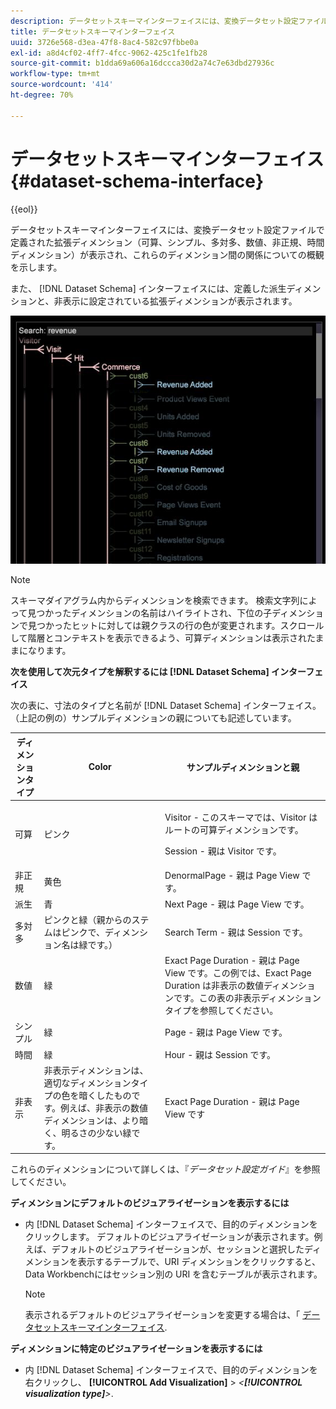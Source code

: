 ```yaml
---
description: データセットスキーマインターフェイスには、変換データセット設定ファイルで定義された拡張ディメンション（可算、シンプル、多対多、数値、非正規、時間ディメンション）が表示され、これらのディメンション間の関係についての概観を示します。
title: データセットスキーマインターフェイス
uuid: 3726e568-d3ea-47f8-8ac4-582c97fbbe0a
exl-id: a8d4cf02-4ff7-4fcc-9062-425c1fe1fb28
source-git-commit: b1dda69a606a16dccca30d2a74c7e63dbd27936c
workflow-type: tm+mt
source-wordcount: '414'
ht-degree: 70%

---
```


# データセットスキーマインターフェイス{#dataset-schema-interface}

{{eol}}

データセットスキーマインターフェイスには、変換データセット設定ファイルで定義された拡張ディメンション（可算、シンプル、多対多、数値、非正規、時間ディメンション）が表示され、これらのディメンション間の関係についての概観を示します。

また、 [!DNL Dataset Schema] インターフェイスには、定義した派生ディメンションと、非表示に設定されている拡張ディメンションが表示されます。

![](assets/vis_DatasetSchema_Example2.png)

>[!NOTE]
>
>スキーマダイアグラム内からディメンションを検索できます。 検索文字列によって見つかったディメンションの名前はハイライトされ、下位の子ディメンションで見つかったヒットに対しては親クラスの行の色が変更されます。スクロールして階層とコンテキストを表示できるよう、可算ディメンションは表示されたままになります。

**次を使用して次元タイプを解釈するには [!DNL Dataset Schema] インターフェイス**

次の表に、寸法のタイプと名前が [!DNL Dataset Schema] インターフェイス。 （上記の例の）サンプルディメンションの親についても記述しています。

<table id="table_CF888522626E49A4A10D87085CAB5CC1"> 
 <thead> 
  <tr> 
   <th colname="col1" class="entry"> ディメンションタイプ </th> 
   <th colname="col2" class="entry"> Color </th> 
   <th colname="col3" class="entry"> サンプルディメンションと親 </th> 
  </tr> 
 </thead>
 <tbody> 
  <tr> 
   <td colname="col1"> 可算 </td> 
   <td colname="col2"> ピンク </td> 
   <td colname="col3"> <p>Visitor - このスキーマでは、Visitor はルートの可算ディメンションです。 </p> <p>Session - 親は Visitor です。 </p> </td> 
  </tr> 
  <tr> 
   <td colname="col1"> 非正規 </td> 
   <td colname="col2"> 黄色 </td> 
   <td colname="col3"> DenormalPage - 親は Page View です。 </td> 
  </tr> 
  <tr> 
   <td colname="col1"> 派生 </td> 
   <td colname="col2"> 青 </td> 
   <td colname="col3"> Next Page - 親は Page View です。 </td> 
  </tr> 
  <tr> 
   <td colname="col1"> 多対多 </td> 
   <td colname="col2"> ピンクと緑（親からのステムはピンクで、ディメンション名は緑です。） </td> 
   <td colname="col3"> Search Term - 親は Session です。 </td> 
  </tr> 
  <tr> 
   <td colname="col1"> 数値 </td> 
   <td colname="col2"> 緑 </td> 
   <td colname="col3"> Exact Page Duration - 親は Page View です。この例では、Exact Page Duration は非表示の数値ディメンションです。この表の非表示ディメンションタイプを参照してください。 </td> 
  </tr> 
  <tr> 
   <td colname="col1"> シンプル </td> 
   <td colname="col2"> 緑 </td> 
   <td colname="col3"> Page - 親は Page View です。 </td> 
  </tr> 
  <tr> 
   <td colname="col1"> 時間 </td> 
   <td colname="col2"> 緑 </td> 
   <td colname="col3"> Hour - 親は Session です。 </td> 
  </tr> 
  <tr> 
   <td colname="col1"> 非表示 </td> 
   <td colname="col2"> 非表示ディメンションは、適切なディメンションタイプの色を暗くしたものです。例えば、非表示の数値ディメンションは、より暗く、明るさの少ない緑です。 </td> 
   <td colname="col3"> Exact Page Duration - 親は Page View です </td> 
  </tr> 
 </tbody> 
</table>

これらのディメンションについて詳しくは、『*データセット設定ガイド*』を参照してください。 

**ディメンションにデフォルトのビジュアライゼーションを表示するには**

* 内 [!DNL Dataset Schema] インターフェイスで、目的のディメンションをクリックします。 デフォルトのビジュアライゼーションが表示されます。例えば、デフォルトのビジュアライゼーションが、セッションと選択したディメンションを表示するテーブルで、URI ディメンションをクリックすると、Data Workbenchにはセッション別の URI を含むテーブルが表示されます。

   >[!NOTE]
   >
   >表示されるデフォルトのビジュアライゼーションを変更する場合は、「 [データセットスキーマインターフェイス](../../../home/c-get-started/c-admin-intrf/c-dtst-sch-intrf.md#concept-e147b3a5b542453ca2b121e1c85bb175).

**ディメンションに特定のビジュアライゼーションを表示するには**

* 内 [!DNL Dataset Schema] インターフェイスで、目的のディメンションを右クリックし、 **[!UICONTROL Add Visualization]** > *&lt;**[!UICONTROL visualization type]**>*.
